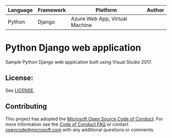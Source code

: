 | Language | Framework | Platform | Author |
| -------- | -------- |--------|--------| 
| Python | Django | Azure Web App, Virtual Machine| |


# Python Django web application

Sample Python Django web application built using Visual Studio 2017.

## License:

See [LICENSE](LICENSE).

## Contributing

This project has adopted the [Microsoft Open Source Code of Conduct](https://opensource.microsoft.com/codeofconduct/). For more information see the [Code of Conduct FAQ](https://opensource.microsoft.com/codeofconduct/faq/) or contact [opencode@microsoft.com](mailto:opencode@microsoft.com) with any additional questions or comments.

